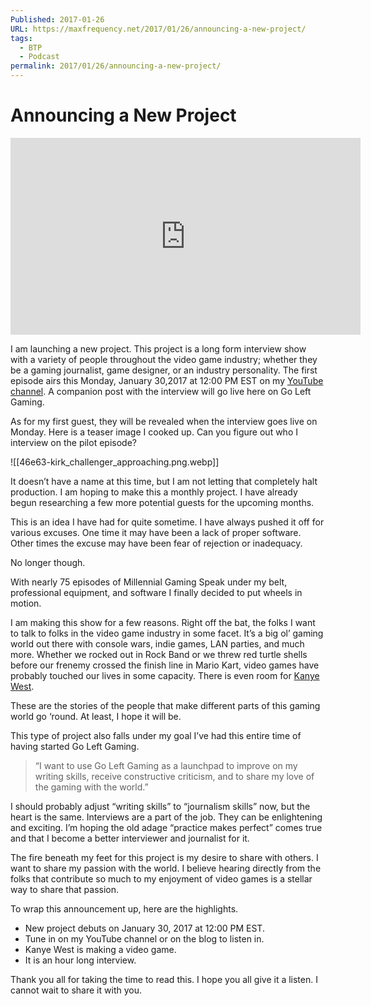 ```yaml
---
Published: 2017-01-26
URL: https://maxfrequency.net/2017/01/26/announcing-a-new-project/
tags:
  - BTP
  - Podcast
permalink: 2017/01/26/announcing-a-new-project/
---
```

# Announcing a New Project

<div class=iframe-container>
<iframe width="560" height="315" src="https://www.youtube-nocookie.com/embed/6wcdPvJsTbg?si=2MLFbEtDJdcpZO-F" title="YouTube video player" frameborder="0" allow="accelerometer; autoplay; clipboard-write; encrypted-media; gyroscope; picture-in-picture; web-share" allowfullscreen></iframe>
</div>

I am launching a new project. This project is a long form interview show with a variety of people throughout the video game industry; whether they be a gaming journalist, game designer, or an industry personality.
The first episode airs this Monday, January 30,2017 at 12:00 PM EST on my [YouTube channel](https://www.youtube.com/maxfrequency). A companion post with the interview will go live here on Go Left Gaming.

As for my first guest, they will be revealed when the interview goes live on Monday. Here is a teaser image I cooked up. Can you figure out who I interview on the pilot episode?

![[46e63-kirk_challenger_approaching.png.webp]]

It doesn’t have a name at this time, but I am not letting that completely halt production. I am hoping to make this a monthly project. I have already begun researching a few more potential guests for the upcoming months.

This is an idea I have had for quite sometime. I have always pushed it off for various excuses. One time it may have been a lack of proper software. Other times the excuse may have been fear of rejection or inadequacy.

No longer though.

With nearly 75 episodes of Millennial Gaming Speak under my belt, professional equipment, and software I finally decided to put wheels in motion.

I am making this show for a few reasons. Right off the bat, the folks I want to talk to folks in the video game industry in some facet. It’s a big ol’ gaming world out there with console wars, indie games, LAN parties, and much more. Whether we rocked out in Rock Band or we threw red turtle shells before our frenemy crossed the finish line in Mario Kart, video games have probably touched our lives in some capacity. There is even room for [Kanye West](https://www.youtube.com/watch?v=lj-3eKWqSXM).

These are the stories of the people that make different parts of this gaming world go ‘round. At least, I hope it will be.

This type of project also falls under my goal I’ve had this entire time of having started Go Left Gaming.

> “I want to use Go Left Gaming as a launchpad to improve on my writing skills, receive constructive criticism, and to share my love of the gaming with the world.”

I should probably adjust “writing skills” to “journalism skills” now, but the heart is the same. Interviews are a part of the job. They can be enlightening and exciting. I’m hoping the old adage “practice makes perfect” comes true and that I become a better interviewer and journalist for it.

The fire beneath my feet for this project is my desire to share with others. I want to share my passion with the world. I believe hearing directly from the folks that contribute so much to my enjoyment of video games is a stellar way to share that passion.

To wrap this announcement up, here are the highlights.

- New project debuts on January 30, 2017 at 12:00 PM EST.
- Tune in on my YouTube channel or on the blog to listen in.
- Kanye West is making a video game.
- It is an hour long interview.

Thank you all for taking the time to read this. I hope you all give it a listen. I cannot wait to share it with you.